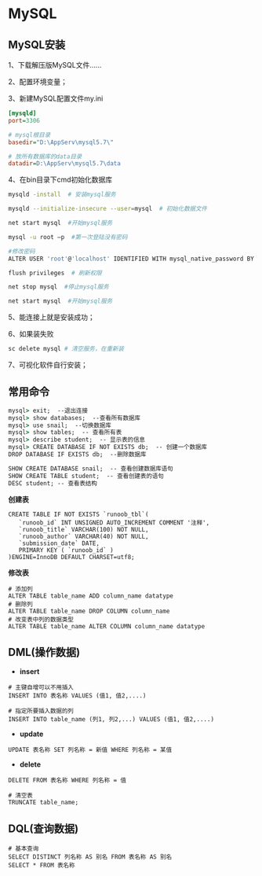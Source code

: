 # MySQL

## MySQL安装

1、下载解压版MySQL文件……

2、配置环境变量；

3、新建MySQL配置文件my.ini

```ini
[mysqld]
port=3306

# mysql根目录
basedir="D:\AppServ\mysql5.7\"

# 放所有数据库的data目录
datadir=D:\AppServ\mysql5.7\data
```

4、在bin目录下cmd初始化数据库

```bash
mysqld -install  # 安装mysql服务

mysqld --initialize-insecure --user=mysql  # 初始化数据文件

net start mysql  #开始mysql服务

mysql -u root –p  #第一次登陆没有密码

#修改密码
ALTER USER 'root'@'localhost' IDENTIFIED WITH mysql_native_password BY '你的密码';

flush privileges  # 刷新权限

net stop mysql  #停止mysql服务

net start mysql  #开始mysql服务
```

5、能连接上就是安装成功；

6、如果装失败

```bash
sc delete mysql # 清空服务，在重新装
```

7、可视化软件自行安装；

## 常用命令

```cmd
mysql> exit;  --退出连接
mysql> show databases;  --查看所有数据库
mysql> use snail;  --切换数据库
mysql> show tables;  -- 查看所有表
mysql> describe student;  -- 显示表的信息
mysql> CREATE DATABASE IF NOT EXISTS db;  -- 创建一个数据库
DROP DATABASE IF EXISTS db;  --删除数据库

SHOW CREATE DATABASE snail;  -- 查看创建数据库语句
SHOW CREATE TABLE student;  -- 查看创建表的语句
DESC student; -- 查看表结构
```

**创建表**

```mysql
CREATE TABLE IF NOT EXISTS `runoob_tbl`(
   `runoob_id` INT UNSIGNED AUTO_INCREMENT COMMENT '注释',
   `runoob_title` VARCHAR(100) NOT NULL,
   `runoob_author` VARCHAR(40) NOT NULL,
   `submission_date` DATE,
   PRIMARY KEY ( `runoob_id` )
)ENGINE=InnoDB DEFAULT CHARSET=utf8;
```

**修改表**

```mysql
# 添加列
ALTER TABLE table_name ADD column_name datatype
# 删除列
ALTER TABLE table_name DROP COLUMN column_name
# 改变表中列的数据类型
ALTER TABLE table_name ALTER COLUMN column_name datatype
```

## DML(操作数据)

- **insert**

```mysql
# 主键自增可以不用插入
INSERT INTO 表名称 VALUES (值1, 值2,....)

# 指定所要插入数据的列
INSERT INTO table_name (列1, 列2,...) VALUES (值1, 值2,....)
```

- **update**

```mysql
UPDATE 表名称 SET 列名称 = 新值 WHERE 列名称 = 某值
```

- **delete**

```mysql
DELETE FROM 表名称 WHERE 列名称 = 值

# 清空表
TRUNCATE table_name;
```

## DQL(查询数据)

```mysql
# 基本查询
SELECT DISTINCT 列名称 AS 别名 FROM 表名称 AS 别名
SELECT * FROM 表名称
```

